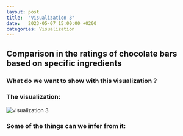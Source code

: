 ```yaml
---
layout: post
title:  "Visualization 3"
date:   2023-05-07 15:00:00 +0200
categories: Visualization
---
```


## Comparison in the ratings of chocolate bars based on specific ingredients

### What do we want to show with this visualization ? 

### The visualization: 
![visualization 3](viz3.jpeg)

### Some of the things can we infer from it: 
